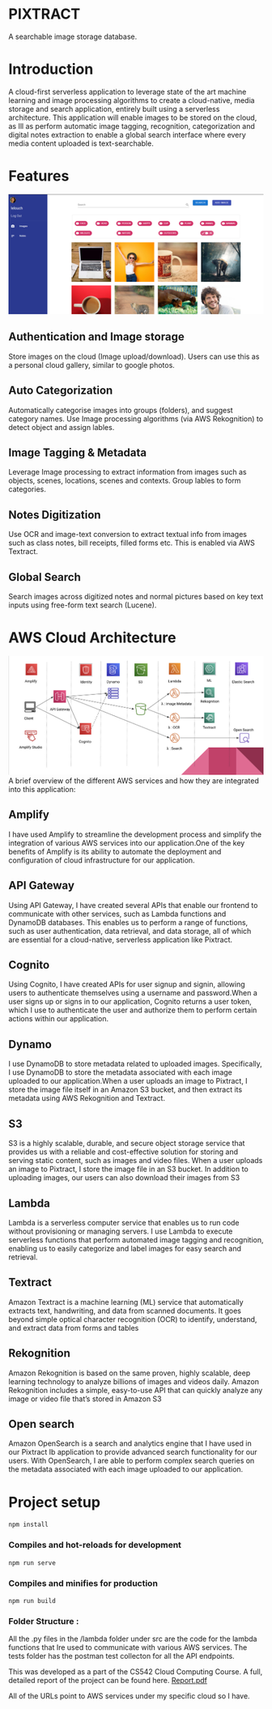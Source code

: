 # PIXTRACT
A searchable image storage database.
# Introduction
A cloud-first serverless application to leverage state of the art machine learning and image processing algorithms to create a cloud-native, media storage and search application, entirely built using a serverless architecture. This application will enable images to be stored on the cloud, as Ill as perform automatic image tagging, recognition, categorization and digital notes extraction to enable a global search interface where every media content uploaded is text-searchable. 

# Features

![Main Img](./Readme/assets/images/image18.png)

## **Authentication and Image storage**
 Store images on the cloud (Image upload/download). Users can use this as a personal cloud gallery, similar to google photos. 
## **Auto Categorization** 
 Automatically categorise images into groups (folders), and suggest category names. Use Image processing algorithms (via AWS Rekognition) to detect object and assign lables. 
## **Image Tagging & Metadata** 
 Leverage Image processing to extract information from images such as objects, scenes, locations, scenes and contexts. Group lables to form categories. 
## **Notes Digitization** 
 Use OCR and image-text conversion to extract textual info from images such as class notes, bill receipts, filled forms etc. This is enabled via AWS Textract. 
## **Global Search** 
 Search images across digitized notes and normal pictures based on key text inputs using free-form text search (Lucene).

# AWS Cloud Architecture
![Main Img](./Readme/assets/images/image2.png)
A brief overview of the different AWS services and how they are integrated into this application:
## Amplify
 I have used Amplify to streamline the development process and simplify the integration of various AWS services into our application.One of the key benefits of Amplify is its ability to automate the deployment and configuration of cloud infrastructure for our application.
## API Gateway
Using API Gateway, I have created several APIs that enable our frontend to communicate with other services, such as Lambda functions and DynamoDB databases. This enables us to perform a range of functions, such as user authentication, data retrieval, and data storage, all of which are essential for a cloud-native, serverless application like Pixtract.
## Cognito
 Using Cognito, I have created APIs for user signup and signin, allowing users to authenticate themselves using a username and password.When a user signs up or signs in to our application, Cognito returns a user token, which I use to authenticate the user and authorize them to perform certain actions within our application. 
## Dynamo
I use DynamoDB to store metadata related to uploaded images. Specifically, I use DynamoDB to store the metadata associated with each image uploaded to our application.When a user uploads an image to Pixtract, I store the image file itself in an Amazon S3 bucket, and then extract its metadata using AWS Rekognition and Textract. 
## S3
 S3 is a highly scalable, durable, and secure object storage service that provides us with a reliable and cost-effective solution for storing and serving static content, such as images and video files. When a user uploads an image to Pixtract, I store the image file in an S3 bucket. In addition to uploading images, our users can also download their images from S3
## Lambda
Lambda is a serverless computer service that enables us to run code without provisioning or managing servers. I use Lambda to execute serverless functions that perform automated image tagging and recognition, enabling us to easily categorize and label images for easy search and retrieval.
## Textract 
Amazon Textract is a machine learning (ML) service that automatically extracts text, handwriting, and data from scanned documents. It goes beyond simple optical character recognition (OCR) to identify, understand, and extract data from forms and tables
## Rekognition
Amazon Rekognition is based on the same proven, highly scalable, deep learning technology to analyze billions of images and videos daily. Amazon Rekognition includes a simple, easy-to-use API that can quickly analyze any image or video file that’s stored in Amazon S3
## Open search
Amazon OpenSearch is a search and analytics engine that I have used in our Pixtract Ib application to provide advanced search functionality for our users. With OpenSearch, I are able to perform complex search queries on the metadata associated with each image uploaded to our application. 
# Project setup
```
npm install
```

### Compiles and hot-reloads for development
```
npm run serve
```

### Compiles and minifies for production
```
npm run build
```

### Folder Structure : 

All the .py files in the /lambda folder under src are the code for the lambda functions that Ire used to communicate with various AWS services. 
The tests folder has the postman test collecton for all the API endpoints. 

This was developed as a part of the CS542 Cloud Computing Course. A full, detailed report of the project can be found here. [Report.pdf](Report.pdf)

All of the URLs point to AWS services under my specific cloud so I have. 

